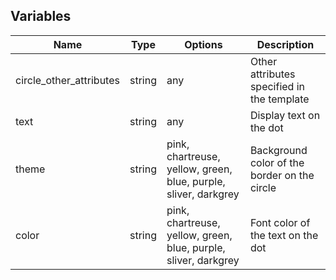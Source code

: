 ## Variables
| Name                    | Type    | Options                                                         | Description                                            |
|-------------------------|---------|--------------------------------------------------------------   |--------------------------------------------------------|
| circle_other_attributes | string  | any                                                             | Other attributes specified in the template             |    
| text                    | string  | any                                                             | Display text on the dot                                |
| theme                   | string  | pink, chartreuse, yellow, green, blue, purple, sliver, darkgrey | Background color of the border on the circle           |          
| color                   | string  | pink, chartreuse, yellow, green, blue, purple, sliver, darkgrey | Font color of the text on the dot                      |
    


